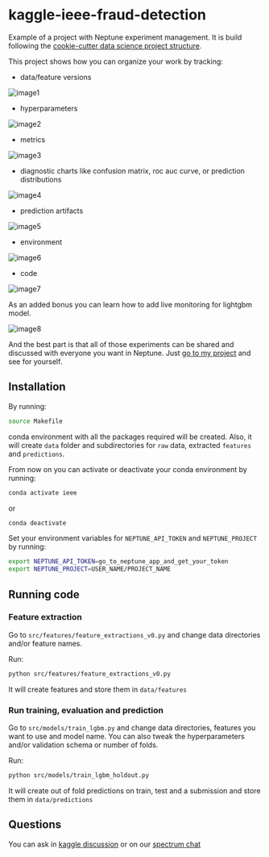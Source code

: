 # kaggle-ieee-fraud-detection
Example of a project with Neptune experiment management.
It is build following the [cookie-cutter data science project structure](https://github.com/drivendata/cookiecutter-data-science).

This project shows how you can organize your work by tracking:
- data/feature versions

![image1](https://gist.githubusercontent.com/jakubczakon/f754769a39ea6b8fa9728ede49b9165c/raw/d0c079a7076c2292d38ab78cfa0947bdfc4d35b5/kaggle_properties.png)

- hyperparameters

![image2](https://gist.githubusercontent.com/jakubczakon/f754769a39ea6b8fa9728ede49b9165c/raw/d0c079a7076c2292d38ab78cfa0947bdfc4d35b5/kaggle_parameters.png)

- metrics

![image3](https://gist.githubusercontent.com/jakubczakon/f754769a39ea6b8fa9728ede49b9165c/raw/d0c079a7076c2292d38ab78cfa0947bdfc4d35b5/kaggle_metrics.png)

- diagnostic charts like confusion matrix, roc auc curve, or prediction distributions 

![image4](https://gist.githubusercontent.com/jakubczakon/f754769a39ea6b8fa9728ede49b9165c/raw/d0c079a7076c2292d38ab78cfa0947bdfc4d35b5/kaggle_images.png)

- prediction artifacts 

![image5](https://gist.githubusercontent.com/jakubczakon/f754769a39ea6b8fa9728ede49b9165c/raw/d0c079a7076c2292d38ab78cfa0947bdfc4d35b5/kaggle_artifacts.png)

- environment

![image6](https://gist.githubusercontent.com/jakubczakon/f754769a39ea6b8fa9728ede49b9165c/raw/d0c079a7076c2292d38ab78cfa0947bdfc4d35b5/kaggle_environment.png)

- code

![image7](https://gist.githubusercontent.com/jakubczakon/f754769a39ea6b8fa9728ede49b9165c/raw/d0c079a7076c2292d38ab78cfa0947bdfc4d35b5/kaggle_code.png)

As an added bonus you can learn how to add live monitoring for lightgbm model.

![image8](https://gist.githubusercontent.com/jakubczakon/f754769a39ea6b8fa9728ede49b9165c/raw/d0c079a7076c2292d38ab78cfa0947bdfc4d35b5/kaggle_charts.png)

And the best part is that all of those experiments can be shared and discussed with everyone you want in Neptune.
Just [go to my project](https://ui.neptune.ml/jakub-czakon/ieee-fraud-detection/experiments) and see for yourself. 

## Installation
By running:

```bash
source Makefile
```

conda environment with all the packages required will be created. 
Also, it will create `data` folder and subdirectories for `raw` data, extracted `features` and `predictions`.

From now on you can activate or deactivate your conda environment by running:

```bash
conda activate ieee
```

or

```bash
conda deactivate 
```

Set your environment variables for `NEPTUNE_API_TOKEN` and `NEPTUNE_PROJECT` by running:

```bash
export NEPTUNE_API_TOKEN=go_to_neptune_app_and_get_your_token
export NEPTUNE_PROJECT=USER_NAME/PROJECT_NAME
```

## Running code

### Feature extraction
Go to `src/features/feature_extractions_v0.py` and change data directories and/or feature names.

Run:
```bash
python src/features/feature_extractions_v0.py
```

It will create features and store them in `data/features`

### Run training, evaluation and prediction
Go to `src/models/train_lgbm.py` and change data directories, features you want to use and model name.
You can also tweak the hyperparameters and/or validation schema or number of folds.

Run:
```bash
python src/models/train_lgbm_holdout.py
```

It will create out of fold predictions on train, test and a submission and store them in `data/predictions`

## Questions
You can ask in [kaggle discussion]() or on our [spectrum chat](https://spectrum.chat/neptune-community?tab=posts)



